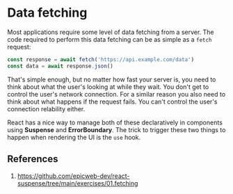 # Data fetching

Most applications require some level of data fetching from a server. The code required to perform this data fetching can be as simple as a `fetch` request:

```js
const response = await fetch('https://api.example.com/data')
const data = await response.json()
```

That's simple enough, but no matter how fast your server is, you need to think about what the user's looking at while they wait. You don't get to control the user's network connection. For a similar reason you also need to think about what happens if the request fails. You can't control the user's connection relability either.

React has a nice way to manage both of these declaratively in components using **Suspense** and **ErrorBoundary**. The trick to trigger these two things to happen when rendering the UI is the `use` hook.

## References

1. https://github.com/epicweb-dev/react-suspense/tree/main/exercises/01.fetching